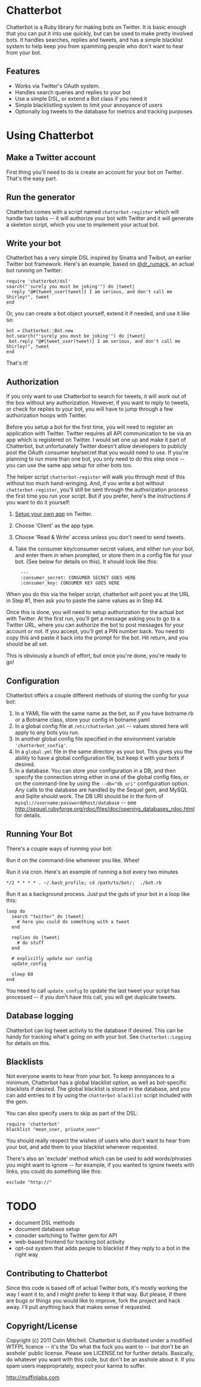 Chatterbot
===========

Chatterbot is a Ruby library for making bots on Twitter.  It is basic
enough that you can put it into use quickly, but can be used to make
pretty involved bots. It handles searches, replies and tweets, and has
a simple blacklist system to help keep you from spamming people who
don't want to hear from your bot.

Features
--------
* Works via Twitter's OAuth system.
* Handles search queries and replies to your bot
* Use a simple DSL, or extend a Bot class if you need it
* Simple blacklistling system to limit your annoyance of users
* Optionally log tweets to the database for metrics and tracking purposes

Using Chatterbot
================

Make a Twitter account
----------------------

First thing you'll need to do is create an account for your bot on
Twitter.  That's the easy part.

Run the generator
-----------------

Chatterbot comes with a script named `chatterbot-register` which will
handle two tasks -- it will authorize your bot with Twitter and it
will generate a skeleton script, which you use to implement your
actual bot.

Write your bot
--------------

Chatterbot has a very simple DSL inspired by Sinatra and Twibot, an
earlier Twitter bot framework.  Here's an example, based on
[@dr_rumack](http://twitter.com/#!/Dr_Rumack), an actual bot running
on Twitter:

    require 'chatterbot/dsl'
    search("'surely you must be joking'") do |tweet|
      reply "@#{tweet_user(tweet)} I am serious, and don't call me Shirley!", tweet
    end

Or, you can create a bot object yourself, extend it if needed, and use it like so:

    bot = Chatterbot::Bot.new
    bot.search("'surely you must be joking'") do |tweet|
     bot.reply "@#{tweet_user(tweet)} I am serious, and don't call me Shirley!", tweet
    end

That's it!

Authorization
-------------

If you only want to use Chatterbot to search for tweets, it will work
out of the box without any authorization.  However, if you want to
reply to tweets, or check for replies to your bot, you will have to
jump through a few authorization hoops with Twitter.

Before you setup a bot for the first time, you will need to register an
application with Twitter.  Twitter requires all API communication to be via an
app which is registered on Twitter. I would set one up and make it
part of Chatterbot, but unfortunately Twitter doesn't allow developers
to publicly post the OAuth consumer key/secret that you would need to
use.  If you're planning to run more than one bot, you only need to do
this step once -- you can use the same app setup for other bots too.

The helper script `chatterbot-register` will walk you through most of
this without too much hand-wringing. And, if you write a bot without
`chatterbot-register`, you'll still be sent through the authorization
process the first time you run your script.  But if you prefer, here's
the instructions if you want to do it yourself:

1. [Setup your own app](https://twitter.com/apps/new) on Twitter.

2. Choose 'Client' as the app type.

3. Choose 'Read & Write' access unless you don't need to send tweets.

4. Take the consumer key/consumer secret values, and either run your bot, and enter them
in when prompted, or store them in a config file for your bot. (See
below for details on this).  It should look like this:

 		 ---
         :consumer_secret: CONSUMER SECRET GOES HERE
         :consumer_key: CONSUMER KEY GOES HERE


When you do this via the helper script, chatterbot will point you at
the URL in Step #1, then ask you to paste the same values as in Step #4.

Once this is done, you will need to setup authorization for the actual
bot with Twitter. At the first run, you'll get a message asking you to go
to a Twitter URL, where you can authorize the bot to post messages for
your account or not.  If you accept, you'll get a PIN number back.
You need to copy this and paste it back into the prompt for the
bot. Hit return, and you should be all set.

This is obviously a bunch of effort, but once you're done, you're
ready to go!

Configuration
-------------

Chatterbot offers a couple different methods of storing the config for
your bot:

1. In a YAML file with the same name as the bot, so if you have
   botname.rb or a Botname class, store your config in botname.yaml
2. In a global config file at `/etc/chatterbot.yml` -- values stored here
   will apply to any bots you run.
3. In another global config file specified in the environment variable
   `'chatterbot_config'`.
4. In a `global.yml` file in the same directory as your bot.  This
   gives you the ability to have a global configuration file, but keep
   it with your bots if desired.
5. In a database.  You can store your configuration in a DB, and then
   specify the connection string either in one of the global config
   files, or on the command-line by using the `--db="db_uri"`
   configuration option.  Any calls to the database are handled by the
   Sequel gem, and MySQL and Sqlite should work.  The DB URI should
   be in the form of `mysql://username:password@host/database` -- see
   http://sequel.rubyforge.org/rdoc/files/doc/opening_databases_rdoc.html
   for details.

Running Your Bot
----------------

There's a couple ways of running your bot:

Run it on the command-line whenever you like. Whee!

Run it via cron.  Here's an example of running a bot every two minutes

    */2 * * * * . ~/.bash_profile; cd /path/to/bot/;  ./bot.rb

Run it as a background process.  Just put the guts of your bot in a loop like this:

    loop do
      search "twitter" do |tweet|
        # here you could do something with a tweet
      end

      replies do |tweet|
        # do stuff
      end

	  # explicitly update our config
      update_config

      sleep 60
    end

You need to call `update_config` to update the last tweet your script
has processed -- if you don't have this call, you will get duplicate
tweets.


Database logging
----------------

Chatterbot can log tweet activity to the database if desired.  This
can be handy for tracking what's going on with your bot.  See
`Chatterbot::Logging` for details on this.


Blacklists
----------

Not everyone wants to hear from your bot.  To keep annoyances to a
minimum, Chatterbot has a global blacklist option, as well as
bot-specific blacklists if desired.  The global blacklist is stored in
the database, and you can add entries to it by using the
`chatterbot-blacklist` script included with the gem.

You can also specify users to skip as part of the DSL:

    require 'chatterbot'
    blacklist "mean_user, private_user"

You should really respect the wishes of users who don't want to hear
from your bot, and add them to your blacklist whenever requested.

There's also an 'exclude' method which can be used to add
words/phrases you might want to ignore -- for example, if you wanted
to ignore tweets with links, you could do something like this:

    exclude "http://"

TODO
====

* document DSL methods
* document database setup
* consider switching to Twitter gem for API
* web-based frontend for tracking bot activity
* opt-out system that adds people to blacklist if they reply to a bot
  in the right way

Contributing to Chatterbot
--------------------------

Since this code is based off of actual Twitter bots, it's mostly
working the way I want it to, and I might prefer to keep it that way.
But please, if there are bugs or things you would like to improve,
fork the project and hack away.  I'll pull anything back that makes
sense if requested.


Copyright/License
-----------------

Copyright (c) 2011 Colin Mitchell. Chatterbot is distributed under a
modified WTFPL licence -- it's the 'Do what the fuck you want to --
but don't be an asshole' public license.  Please see LICENSE.txt for
further details. Basically, do whatever you want with this code, but
don't be an asshole about it.  If you spam users inappropriately,
expect your karma to suffer.


http://muffinlabs.com


